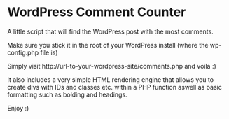 WordPress Comment Counter
=================

A little script that will find the WordPress post with the most comments.

Make sure you stick it in the root of your WordPress install (where the wp-config.php file is)

Simply visit http://url-to-your-wordpress-site/comments.php and voila :)

It also includes a very simple HTML rendering engine that allows you to create divs with IDs and classes etc. within a PHP function aswell as basic formatting such as bolding and headings.

Enjoy :)
